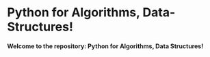 # Python for Algorithms, Data-Structures!
#### Welcome to the repository: Python for Algorithms, Data Structures!



